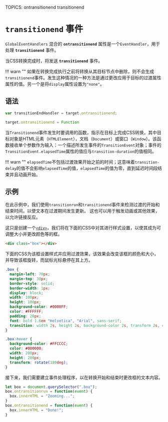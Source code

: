 TOPICS: ontransitionend
        transitionend

# `transitionend` 事件

`GlobalEventHandlers` 混合的 **`ontransitionend`** 属性是一个`EventHandler`，用于处理 **`transitionend`** 事件。

当CSS转换完成时，将发送 **`transitionend`** 事件。

!!! warn ""
    如果在转换完成执行之前将转换从其目标节点中删除，则不会生成`transitionend`事件。发生这种情况的一种方法是通过更改应用于目标的过渡属性属性的值。另一个是将`display`属性设置为`"none"`。

## 语法

```javascript
var transitionEndHandler = target.ontransitionend;

target.ontransitionend = Function
```

当`Transitionend`事件发生时要调用的函数，指示在目标上完成CSS转换，其中目标对象是HTML元素（`HTMLElement`），文档（`Document`）或窗口（`Window`）。该函数接收单个参数作为输入：一个描述所发生事件的`TransitionEvent`对象；事件的`TransitionEvent.elapsedTime`属性的值应与`transition-duration`的值相同。

!!! warn ""
   `elapsedTime`不包括过渡效果开始之前的时间；这意味着`transition-delay`的值不会影响`elapsedTime`的值，`elapsedTime`的值为零，直到延迟时间段结束并且动画开始。

## 示例

在此示例中，我们使用`transitionrun`和`transitionend`事件来检测过渡的开始和结束时间，以使文本在过渡期间发生更新。 这也可以用于触发动画或其他效果，以允许链接反应。

这只是创建一个[`<div>`](/zh-hans/webfrontend/<div>)，我们将在下面的CSS中对其进行样式设置，以使其成为可调整大小并更改颜色等的框。

```html
<div class="box"></div>
```

下面的CSS为该框设置样式并应用过渡效果，该效果会改变该框的颜色和大小，并导致该框旋转，而鼠标光标悬停在其上方。

```css
.box {
  margin-left: 70px;
  margin-top: 30px;
  border-style: solid;
  border-width: 1px;
  display: block;
  width: 100px;
  height: 100px;
  background-color: #0000FF;
  color: #FFFFFF;
  padding: 20px;
  font: bold 1.6em "Helvetica", "Arial", sans-serif;
  transition: width 2s, height 2s, background-color 2s, transform 2s, color 2s;
}

.box:hover {
  background-color: #FFCCCC;
  color: #000000;
  width: 200px;
  height: 200px;
  transform: rotate(180deg);
}
```

接下来，我们需要建立事件处理程序，以在转换开始和结束时更改框的文本内容。

```javascript
let box = document.querySelector(".box");
box.ontransitionrun = function(event) {
  box.innerHTML = "Zooming...";
}
box.ontransitionend = function(event) {
  box.innerHTML = "Done!";
}
```
